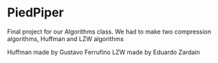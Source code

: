 PiedPiper
=========

Final project for our Algorithms class.
We had to make two compression algorithms, Huffman and LZW algorithms

Huffman made by Gustavo Ferrufino 
LZW made by Eduardo Zardain
